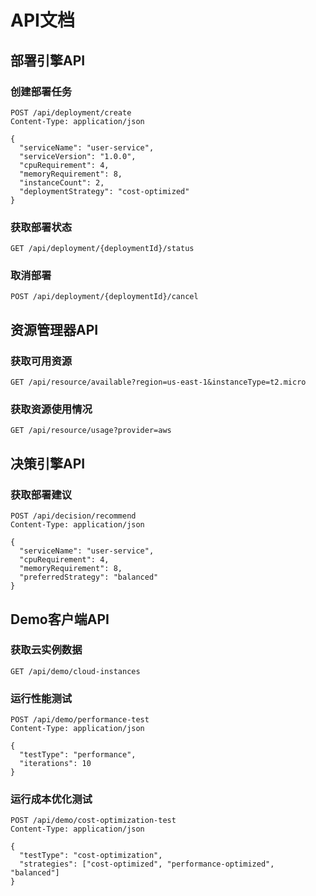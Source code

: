# API文档

## 部署引擎API

### 创建部署任务
```http
POST /api/deployment/create
Content-Type: application/json

{
  "serviceName": "user-service",
  "serviceVersion": "1.0.0",
  "cpuRequirement": 4,
  "memoryRequirement": 8,
  "instanceCount": 2,
  "deploymentStrategy": "cost-optimized"
}
```

### 获取部署状态
```http
GET /api/deployment/{deploymentId}/status
```

### 取消部署
```http
POST /api/deployment/{deploymentId}/cancel
```

## 资源管理器API

### 获取可用资源
```http
GET /api/resource/available?region=us-east-1&instanceType=t2.micro
```

### 获取资源使用情况
```http
GET /api/resource/usage?provider=aws
```

## 决策引擎API

### 获取部署建议
```http
POST /api/decision/recommend
Content-Type: application/json

{
  "serviceName": "user-service",
  "cpuRequirement": 4,
  "memoryRequirement": 8,
  "preferredStrategy": "balanced"
}
```

## Demo客户端API

### 获取云实例数据
```http
GET /api/demo/cloud-instances
```

### 运行性能测试
```http
POST /api/demo/performance-test
Content-Type: application/json

{
  "testType": "performance",
  "iterations": 10
}
```

### 运行成本优化测试
```http
POST /api/demo/cost-optimization-test
Content-Type: application/json

{
  "testType": "cost-optimization",
  "strategies": ["cost-optimized", "performance-optimized", "balanced"]
}
``` 